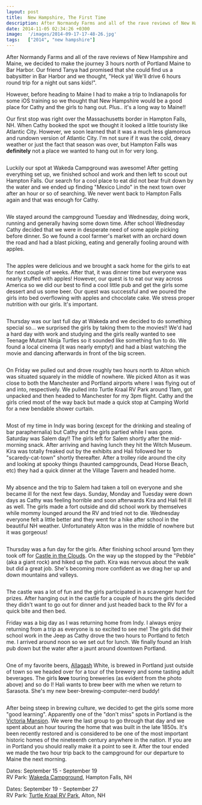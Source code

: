 ```yaml
---
layout: post
title:  New Hampshire, The First Time
description: After Normandy Farms and all of the rave reviews of New Hampshire and Maine...
date: 2014-11-05 02:34:26 +0300
image:  '/images/2014-09-17-17-48-26.jpg'
tags:   ["2014", "new hampshire"]
---
```

<p>After Normandy Farms and all of the rave reviews of New Hampshire and Maine, we decided to make the journey 3 hours north of Portland Maine to Bar Harbor. Our friend Tanya had promised that she could find us a babysitter in Bar Harbor and we thought, &quot;Heck ya! We'll drive 6 hours round trip for a night out sans kids!&quot;.</p>
<p>However, before heading to Maine I had to make a trip to Indianapolis for some iOS training so we thought that New Hampshire would be a good place for Cathy and the girls to hang out. Plus.. it's a long way to Maine!!</p>
<p>Our first stop was right over the Massachusetts border in Hampton Falls, NH. When Cathy booked the spot we thought it looked a little touristy like Atlantic City. However, we soon learned that it was a much less glamorous and rundown version of Atlantic City. I'm not sure if it was the cold, dreary weather or just the fact that season was over, but Hampton Falls was <strong>definitely</strong> not a place we wanted to hang out in for very long.</p>
<p><img src="images/2014-09-16-09-05-23.jpg" alt="" ></p>
<p>Luckily our spot at Wakeda Campground was awesome!  After getting everything set up, we finished school and work and then left to scout out Hampton Falls. Our search for a cool place to eat did not bear fruit down by the water and we ended up finding &quot;Mexico Lindo&quot; in the next town over after an hour or so of searching. We never went back to Hampton Falls again and that was enough for Cathy.</p>
<p><img src="images/2014-09-17-17-37-28.jpg" alt="" ></p>
<p>We stayed around the campground Tuesday and Wednesday, doing work, running and generally having some down time. After school Wednesday Cathy decided that we were in desperate need of some apple picking before dinner. So we found a cool farmer's market with an orchard down the road and had a blast picking, eating and generally fooling around with apples.</p>
<p><img src="images/2014-09-17-17-54-29.jpg" alt="" ></p>
<p>The apples were delicious and we brought a sack home for the girls to eat for next couple of weeks. After that, it was dinner time but everyone was nearly stuffed with apples! However, our quest is to eat our way across America so we did our best to find a cool little pub and get the girls some dessert and us some beer. Our quest was successful and we poured the girls into bed overflowing with apples and chocolate cake. We stress proper nutrition with our girls. It's important.</p>
<p><img src="images/2014-09-18-20-45-31.jpg" alt="" ></p>
<p>Thursday was our last full day at Wakeda and we decided to do something special so... we surprised the girls by taking them to the movies!! We'd had a hard day with work and studying and the girls really wanted to see Teenage Mutant Ninja Turtles so it sounded like something fun to do. We found a local cinema (it was nearly empty!) and had a blast watching the movie and dancing afterwards in front of the big screen.</p>
<p><img src="images/2014-09-19-12-11-14.jpg" alt="" ></p>
<p>On Friday we pulled out and drove roughly two hours north to Alton which was situated squarely in the middle of nowhere. We picked Alton as it was close to both the Manchester and Portland airports where I was flying out of and into, respectively. We pulled into Turtle Kraal RV Park around 11am, got unpacked and then headed to Manchester for my 3pm flight. Cathy and the girls cried most of the way back but made a quick stop at Camping World for a new bendable shower curtain.</p>
<p><img src="images/2014-09-20-17-14-40.jpg" alt="" ></p>
<p>Most of my time in Indy was boring (except for the drinking and stealing of bar paraphernalia) but Cathy and the girls partied while I was gone. Saturday was Salem day!! The girls left for Salem shortly after the mid-morning snack. After arriving and having lunch they hit the Witch Museum. Kira was totally freaked out by the exhibits and Hali followed her to &quot;scaredy-cat-town&quot; shortly thereafter. After a trolley ride around the city and looking at spooky things (haunted campgrounds, Dead Horse Beach, etc) they had a quick dinner at the Village Tavern and headed home.</p>
<p><img src="images/2014-09-22-13-37-03.jpg" alt="" ></p>
<p>My absence and the trip to Salem had taken a toll on everyone and she became ill for the next few days. Sunday, Monday and Tuesday were down days as Cathy was feeling horrible and soon afterwards Kira and Hali fell ill as well. The girls made a fort outside and did school work by themselves while mommy lounged around the RV and tried not to die. Wednesday everyone felt a little better and they went for a hike after school in the beautiful NH weather. Unfortunately Alton was in the middle of nowhere but it was gorgeous!</p>
<p><img src="images/2014-09-25-14-45-41.jpg" alt="" ></p>
<p>Thursday was a fun day for the girls. After finishing school around 1pm they took off for <a href="http://www.castleintheclouds.org/">Castle in the Clouds</a>. On the way up the stopped by the &quot;Pebble&quot; (aka a giant rock) and hiked up the path. Kira was nervous about the walk but did a great job. She's becoming more confident as we drag her up and down mountains and valleys.</p>
<p><img src="images/2014-09-25-16-49-13.jpg" alt="" ></p>
<p>The castle was a lot of fun and the girls participated in a scavenger hunt for prizes. After hanging out in the castle for a couple of hours the girls decided they didn't want to go out for dinner and just headed back to the RV for a quick bite and then bed.</p>
<p>Friday was a big day as I was returning home from Indy. I always enjoy returning from a trip as everyone is so excited to see me! The girls did their school work in the Jeep as Cathy drove the two hours to Portland to fetch me. I arrived around noon so we set out for lunch. We finally found an Irish pub down but the water after a jaunt around downtown Portland.</p>
<p><img src="images/2014-09-26-14-24-52.jpg" alt="" ></p>
<p>One of my favorite beers, <a href="http://www.allagash.com">Allagash</a> White, is brewed in Portland just outside of town so we headed over for a tour of the brewery and some tasting adult beverages. The girls <strong>love</strong> touring breweries (as evident from the photo above) and so do I! Hali wants to brew beer with me when we return to Sarasota. She's my new beer-brewing-computer-nerd buddy!</p>
<p><img src="images/2014-09-26-16-45-14.jpg" alt="" ></p>
<p>After being steep in brewing culture, we decided to get the girls some more &quot;good learning&quot;. Apparently one of the &quot;don't miss&quot; spots in Portland is the <a href="http://www.victoriamansion.org/">Victoria Mansion</a>. We were the last group to go through that day and we spent about an hour touring the home that was built in the late 1850s. It's been recently restored and is considered to be one of the most important historic homes of the nineteenth century anywhere in the nation. If you are in Portland you should really make it a point to see it. After the tour ended we made the two hour trip back to the campground for our departure to Maine the next morning.</p>
<p>Dates: September 15 - September 19<br>
RV Park: <a href="http://www.wakedacampground.com/">Wakeda Campground</a>, Hampton Falls, NH</p>
<p>Dates: September 19 - September 27<br>
RV Park: <a href="http://www.turtlekraalrvpark.com/x">Turtle Kraal RV Park</a>, Alton, NH</p>

